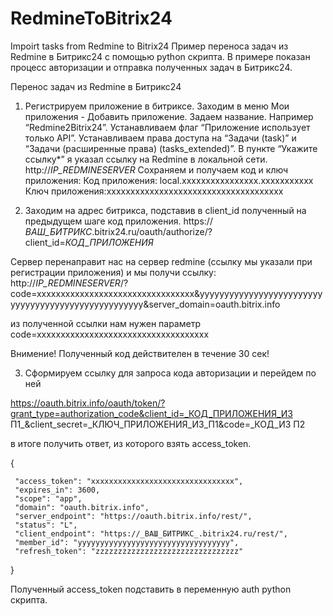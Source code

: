 # RedmineToBitrix24
Impoirt tasks from Redmine to Bitrix24
Пример переноса задач из Redmine в Битрикс24 с помощью python скрипта.
В примере показан процесс авторизации и отправка полученных задач в Битрикс24.

Перенос задач из Redmine в Битрикс24

1. Регистрируем приложение в битриксе. 
Заходим в меню Мои приложения - Добавить приложение.
Задаем название. Например “Redmine2Bitrix24”.
Устанавливаем флаг “Приложение использует только API”.
Устанавливаем права доступа на “Задачи (task)” и “Задачи (расширенные права) (tasks_extended)”.
В пункте “Укажите ссылку*” я указал ссылку на Redmine в локальной сети. http://_IP_REDMINESERVER_
Сохраняем и получаем код и ключ приложения: 
Код приложения: local.xxxxxxxxxxxxxxxx.xxxxxxxxxxx
Ключ приложения:xxxxxxxxxxxxxxxxxxxxxxxxxxxxxxxxxxxxx

2. Заходим на адрес битрикса, подставив в client_id полученный на предыдущем шаге код приложения.
https://_ВАШ_БИТРИКС_.bitrix24.ru/oauth/authorize/?client_id=_КОД_ПРИЛОЖЕНИЯ_

Сервер перенаправит нас на сервер redmine (ссылку мы указали при регистрации приложения) и мы получи ссылку:
http://_IP_REDMINESERVER_/?code=xxxxxxxxxxxxxxxxxxxxxxxxxxxxxxxxx&yyyyyyyyyyyyyyyyyyyyyyyyyyyyyyyyyyyyyyyyyyyyyyyyyyyy&server_domain=oauth.bitrix.info

из полученной ссылки нам нужен параметр
code=xxxxxxxxxxxxxxxxxxxxxxxxxxxxxxxxxxxx

Внимение! Полученный код действителен в течение 30 сек!

3. Сформируем ссылку для запроса кода авторизации и перейдем по ней

https://oauth.bitrix.info/oauth/token/?grant_type=authorization_code&client_id=_КОД_ПРИЛОЖЕНИЯ_ИЗ П1_&client_secret=_КЛЮЧ_ПРИЛОЖЕНИЯ_ИЗ_П1&code=_КОД_ИЗ П2

в итоге получить ответ, из которого взять access_token.

{

     "access_token": "xxxxxxxxxxxxxxxxxxxxxxxxxxxxxxxx",
     "expires_in": 3600,
     "scope": "app",
     "domain": "oauth.bitrix.info",
     "server_endpoint": "https://oauth.bitrix.info/rest/",
     "status": "L",
     "client_endpoint": "https://_ВАШ_БИТРИКС_.bitrix24.ru/rest/",
     "member_id": "yyyyyyyyyyyyyyyyyyyyyyyyyyyyyyyyyy",
     "refresh_token": "zzzzzzzzzzzzzzzzzzzzzzzzzzzzzzzz"

}

Полученный access_token подставить в переменную auth python скрипта.
